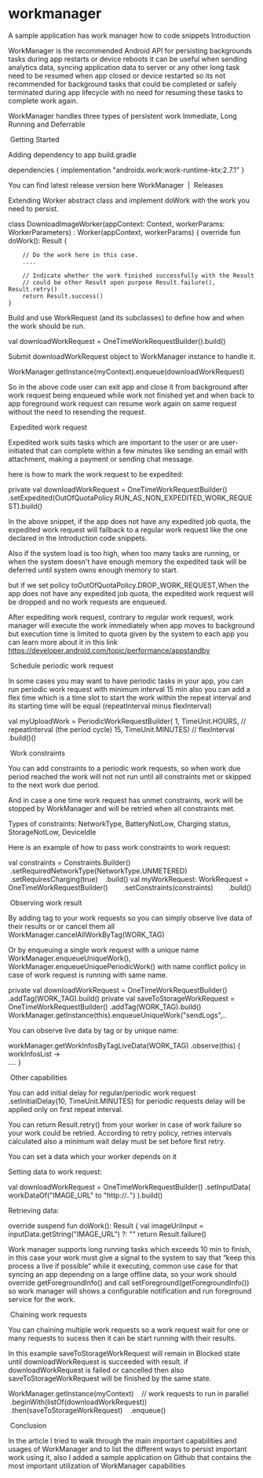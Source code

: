 # workmanager
A sample application has work manager how to code snippets 
Introduction

WorkManager is the recommended Android API for persisting backgrounds tasks during app restarts or device reboots it can be useful when sending analytics data, syncing application data to server or any other long task need to be resumed when app closed or device restarted so its not recommended for background tasks that could be completed or safely terminated during app lifecycle with no need for resuming these tasks to complete work again.

WorkManager handles three types of persistent work Immediate, Long Running and Deferrable

 Getting Started

 Adding dependency to app build.gradle

dependencies {
    implementation "androidx.work:work-runtime-ktx:2.7.1"
}

You can find latest release version here  WorkManager  |  Releases 

Extending Worker abstract class and implement doWork with the work you need to persist. 

class DownloadImageWorker(appContext: Context, workerParams: WorkerParameters) :
    Worker(appContext, workerParams) {
    override fun doWork(): Result {
    
        // Do the work here in this case.
        ....

        // Indicate whether the work finished successfully with the Result
        // could be other Result upon purpose Result.failure(), Result.retry()
        return Result.success() 
    }

Build and use WorkRequest (and its subclasses) to define how and when the work should be run.

val downloadWorkRequest = OneTimeWorkRequestBuilder<DownloadImageWorker>().build()

Submit downloadWorkRequest object to WorkManager instance to handle it.

WorkManager.getInstance(myContext).enqueue(downloadWorkRequest)

So in the above code user can exit app and close it from background after work request being enqueued  while work not finished yet and when back to app foreground work request can resume work again on same request without the need to resending the request.

 Expedited work request

Expedited work suits tasks which are important to the user or are user-initiated that can complete within a few minutes like sending an email with attachment, making a payment or sending chat message.

here is how to mark the work request to be expedited:

private val downloadWorkRequest = OneTimeWorkRequestBuilder<DownloadImageWorker>()
    .setExpedited(OutOfQuotaPolicy.RUN_AS_NON_EXPEDITED_WORK_REQUEST).build()

In the above snippet, if the app does not have any expedited job quota, the expedited work request will fallback to a regular work request like the one declared in the Introduction code snippets.

Also if the system load is too high, when too many tasks are running, or when the system doesn't have enough memory the expedited task will be deferred until system owns enough memory to start.

but if we set policy toOutOfQuotaPolicy.DROP_WORK_REQUEST,When the app does not have any expedited job quota, the expedited work request will be dropped and no work requests are enqueued.

After expediting work request, contrary to regular work request, work manager will execute the work immediately when app moves to background but execution time is limited to quota given by the system to each app you can learn more about it in this link   https://developer.android.com/topic/performance/appstandby 

 Schedule periodic work request

In some cases you may want to have periodic tasks in your app, you can run periodic work request with minimum interval 15 min also you can add a flex time which is a time slot to start the work within the repeat interval and its starting time will be equal (repeatInterval minus flexInterval)

val myUploadWork = PeriodicWorkRequestBuilder<DownloadImageWorker>(
       1, TimeUnit.HOURS, // repeatInterval (the period cycle)
       15, TimeUnit.MINUTES) // flexInterval
    .build()()

 Work constraints

You can add constraints to a periodic work requests, so when work due period reached the work will not not run until all constraints met or skipped to the next work due period.

And in case a one time work request has unmet constraints, work will be stopped by WorkManager and will be retried when all constraints met.

Types of constraints: NetworkType, BatteryNotLow, Charging status, StorageNotLow, DeviceIdle

Here is an example of how to pass work constraints to work request:

val constraints = Constraints.Builder()
   .setRequiredNetworkType(NetworkType.UNMETERED)
   .setRequiresCharging(true)
   .build()
val myWorkRequest: WorkRequest = OneTimeWorkRequestBuilder<MyWork>()
       .setConstraints(constraints)
       .build()

 Observing work result

By adding tag to your work requests so you can simply observe live data of their results or or cancel them all WorkManager.cancelAllWorkByTag(WORK_TAG)

Or by enqueuing a single work request with a unique name WorkManager.enqueueUniqueWork(), WorkManager.enqueueUniquePeriodicWork() with name conflict policy in case of work request is running with same name.

private val downloadWorkRequest = OneTimeWorkRequestBuilder<DownloadImageWorker>()
    .addTag(WORK_TAG).build()
private val saveToStorageWorkRequest = OneTimeWorkRequestBuilder<SaveImageWorker>()
    .addTag(WORK_TAG).build()
WorkManager.getInstance(this).enqueueUniqueWork("sendLogs",..

 You can observe live data by tag or by unique name:

workManager.getWorkInfosByTagLiveData(WORK_TAG)
    .observe(this) { workInfosList ->        
    ....
    }

 Other capabilities  

You can add initial delay for regular/periodic work request .setInitialDelay(10, TimeUnit.MINUTES) for periodic requests delay will be applied only on first repeat interval.

You can return Result.retry() from your worker in case of work failure so your work could be retried. According to retry policy, retries intervals calculated also a minimum wait delay must be set before first retry.

You can set a data which your worker depends on it

Setting data to work request:

val downloadWorkRequest = OneTimeWorkRequestBuilder<DownloadImageWorker>()
    .setInputData(
        workDataOf("IMAGE_URL" to "http://..")
    ).build()

Retrieving data:  

override suspend fun doWork(): Result {
        val imageUriInput = inputData.getString("IMAGE_URL") ?: "" return Result.failure()

Work manager supports long running tasks which exceeds 10 min to finish, in this case your work must give a signal to the system to say that “keep this process a live if possible“ while it executing, common use case for that syncing an app depending on a large offline data, so your work should override getForegroundInfo() and call setForeground(getForegroundInfo()) so work manager will shows a configurable notification and run foreground service for the work.

 Chaining work requests

You can chaining multiple work requests so a work request wait for one or many requests to sucess then it can be start running with their results.

In this example saveToStorageWorkRequest will remain in Blocked state until downloadWorkRequest is succeeded with result. if downloadWorkRequest is failed or cancelled then also saveToStorageWorkRequest will be finished by the same state.

WorkManager.getInstance(myContext)
   // work requests to run in parallel
   .beginWith(listOf(downloadWorkRequest))
   .then(saveToStorageWorkRequest)
   .enqueue()

 Conclusion

In the article I tried to walk through the main important capabilities and usages of WorkManager and to list the different ways to persist important work using it, also I added a sample application on Github that contains the most important utilization of WorkManager capabilities
